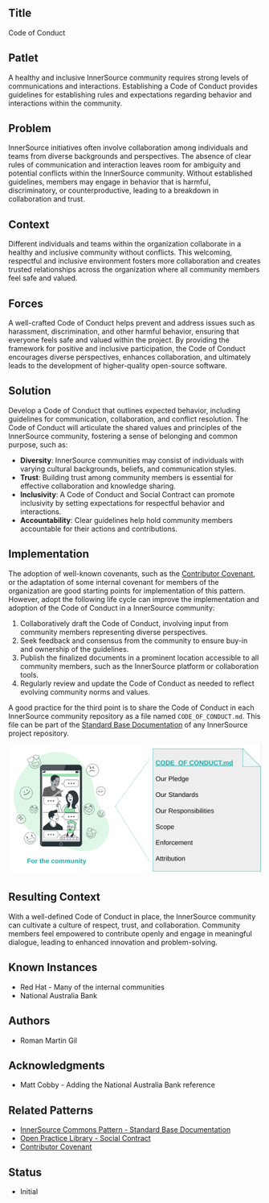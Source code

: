 ## Title

Code of Conduct

## Patlet

A healthy and inclusive InnerSource community requires strong levels of communications and interactions.
Establishing a Code of Conduct provides guidelines for establishing rules and expectations regarding behavior and interactions within the community.

## Problem

InnerSource initiatives often involve collaboration among individuals and teams from diverse backgrounds and perspectives.
The absence of clear rules of communication and interaction leaves room for ambiguity and potential conflicts within the InnerSource community.
Without established guidelines, members may engage in behavior that is harmful, discriminatory, or counterproductive, leading to a breakdown in collaboration and trust.

## Context

Different individuals and teams within the organization collaborate in a healthy and inclusive community without conflicts.
This welcoming, respectful and inclusive environment fosters more collaboration and creates trusted relationships across the organization where all community members feel safe and valued.

## Forces

A well-crafted Code of Conduct helps prevent and address issues such as harassment, discrimination, and other harmful behavior, ensuring that everyone feels safe and valued within the project. By providing the framework for positive and inclusive participation, the Code of Conduct encourages diverse perspectives, enhances collaboration, and ultimately leads to the development of higher-quality open-source software.

## Solution

Develop a Code of Conduct that outlines expected behavior, including guidelines for communication, collaboration, and conflict resolution.
The Code of Conduct will articulate the shared values and principles of the InnerSource community, fostering a sense of belonging and common purpose, such as:

- **Diversity**: InnerSource communities may consist of individuals with varying cultural backgrounds, beliefs, and communication styles.
- **Trust**: Building trust among community members is essential for effective collaboration and knowledge sharing.
- **Inclusivity**: A Code of Conduct and Social Contract can promote inclusivity by setting expectations for respectful behavior and interactions.
- **Accountability**: Clear guidelines help hold community members accountable for their actions and contributions.

## Implementation

The adoption of well-known covenants, such as the [Contributor Covenant](https://www.contributor-covenant.org/), or the adaptation of some internal covenant for members of the organization are good starting points for implementation of this pattern.
However, adopt the following life cycle can improve the implementation and adoption of the Code of Conduct in a InnerSource community:

1. Collaboratively draft the Code of Conduct, involving input from community members representing diverse perspectives.
2. Seek feedback and consensus from the community to ensure buy-in and ownership of the guidelines.
3. Publish the finalized documents in a prominent location accessible to all community members, such as the InnerSource platform or collaboration tools.
4. Regularly review and update the Code of Conduct as needed to reflect evolving community norms and values.

A good practice for the third point is to share the Code of Conduct in each InnerSource community repository as a file named `CODE_OF_CONDUCT.md`.
This file can be part of the [Standard Base Documentation](../2-structured/base-documentation.md) of any InnerSource project repository.

![CODE_OF_CONDUCT.md](../../assets/img/code-of-conduct/CODE_OF_CONDUCT-for-the-community.png)

## Resulting Context

With a well-defined Code of Conduct in place, the InnerSource community can cultivate a culture of respect, trust, and collaboration.
Community members feel empowered to contribute openly and engage in meaningful dialogue, leading to enhanced innovation and problem-solving.

## Known Instances

- Red Hat - Many of the internal communities
- National Australia Bank

## Authors

- Roman Martin Gil

## Acknowledgments

- Matt Cobby - Adding the National Australia Bank reference

## Related Patterns

- [InnerSource Commons Pattern - Standard Base Documentation](../2-structured/base-documentation.md)
- [Open Practice Library - Social Contract](https://openpracticelibrary.com/practice/social-contract/)
- [Contributor Covenant](https://www.contributor-covenant.org/)

## Status

- Initial
